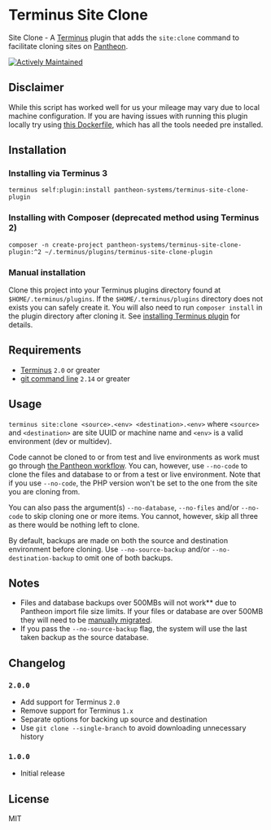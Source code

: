 # Terminus Site Clone
Site Clone - A [Terminus](http://github.com/pantheon-systems/terminus) plugin that adds the `site:clone` command to facilitate cloning sites on [Pantheon](https://pantheon.io/).

[![Actively Maintained](https://img.shields.io/badge/Pantheon-Actively_Maintained-yellow?logo=pantheon&color=FFDC28)](https://pantheon.io/docs/oss-support-levels#actively-maintained-support)

## Disclaimer
While this script has worked well for us your mileage may vary due to local machine configuration. If you are having issues with running this plugin locally try using [this Dockerfile](https://github.com/pantheon-systems/docker-build-tools-ci/blob/6.x/Dockerfile), which has all the tools needed pre installed.

## Installation

### Installing via Terminus 3
`terminus self:plugin:install pantheon-systems/terminus-site-clone-plugin`

### Installing with Composer (deprecated method using Terminus 2)
`composer -n create-project pantheon-systems/terminus-site-clone-plugin:^2 ~/.terminus/plugins/terminus-site-clone-plugin`

### Manual installation
Clone this project into your Terminus plugins directory found at `$HOME/.terminus/plugins`. If the `$HOME/.terminus/plugins` directory does not exists you can safely create it. You will also need to run `composer install` in the plugin directory after cloning it. See [installing Terminus plugin](https://pantheon.io/docs/terminus/plugins/#install-plugins) for details.

## Requirements
* [Terminus](https://github.com/pantheon-systems/terminus) `2.0` or greater
* [git command line](https://git-scm.com/book/en/v2/Getting-Started-Installing-Git) `2.14` or greater

## Usage
`terminus site:clone <source>.<env> <destination>.<env>` where `<source>` and `<destination>` are site UUID or machine name and `<env>` is a valid environment (dev or multidev).

Code cannot be cloned to or from test and live environments as work must go through [the Pantheon workflow](https://pantheon.io/docs/pantheon-workflow/). You can, however, use `--no-code` to clone the files and database to or from a test or live environment. Note that if you use `--no-code`, the PHP version won't be set to the one from the site you are cloning from.

You can also pass the argument(s) `--no-database`, `--no-files` and/or `--no-code` to skip cloning one or more items. You cannot, however, skip all three as there would be nothing left to clone.

By default, backups are made on both the source and destination environment before cloning. Use `--no-source-backup` and/or `--no-destination-backup` to omit one of both backups.

## Notes

- Files and database backups over 500MBs will not work** due to Pantheon import file size limits. If your files or database are over 500MB they will need to be [manually migrated](https://pantheon.io/docs/migrate-manual/).
- If you pass the `--no-source-backup` flag, the system will use the last taken backup as the source database.

## Changelog

### `2.0.0`
* Add support for Terminus `2.0`
* Remove support for Terminus `1.x`
* Separate options for backing up source and destination
* Use `git clone --single-branch` to avoid downloading unnecessary history

### `1.0.0`
* Initial release

## License
MIT
